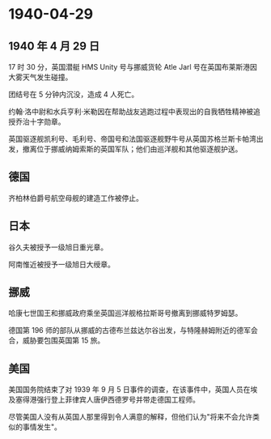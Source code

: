 # 1940-04-29

## 1940 年 4 月 29 日

17 时 30 分，英国潜艇 HMS Unity 号与挪威货轮 Atle Jarl
号在英国布莱斯港因大雾天气发生碰撞。

团结号在 5 分钟内沉没，造成 4 人死亡。

约翰·洛中尉和水兵亨利·米勒因在帮助战友逃跑过程中表现出的自我牺牲精神被追授乔治十字勋章。

英国驱逐舰凯利号、毛利号、帝国号和法国驱逐舰野牛号从英国苏格兰斯卡帕湾出发，撤离位于挪威纳姆索斯的英国军队；他们由巡洋舰和其他驱逐舰护送。

## 德国

齐柏林伯爵号航空母舰的建造工作被停止。

## 日本

谷久夫被授予一级旭日重光章。

阿南惟近被授予一级旭日大绶章。

## 挪威

哈康七世国王和挪威政府乘坐英国巡洋舰格拉斯哥号撤离到挪威特罗姆瑟。

德国第 196
师的部队从挪威的古德布兰兹达尔谷出发，与特隆赫姆附近的德军会合，威胁要包围英国第
15 旅。

## 美国

美国国务院结束了对 1939 年 9 月 5
日事件的调查，在该事件中，英国人员在埃及塞得港强行登上菲律宾人唐伊西德罗号并带走德国工程师。

尽管美国人没有从英国人那里得到令人满意的解释，但他们认为"将来不会允许类似的事情发生"。

